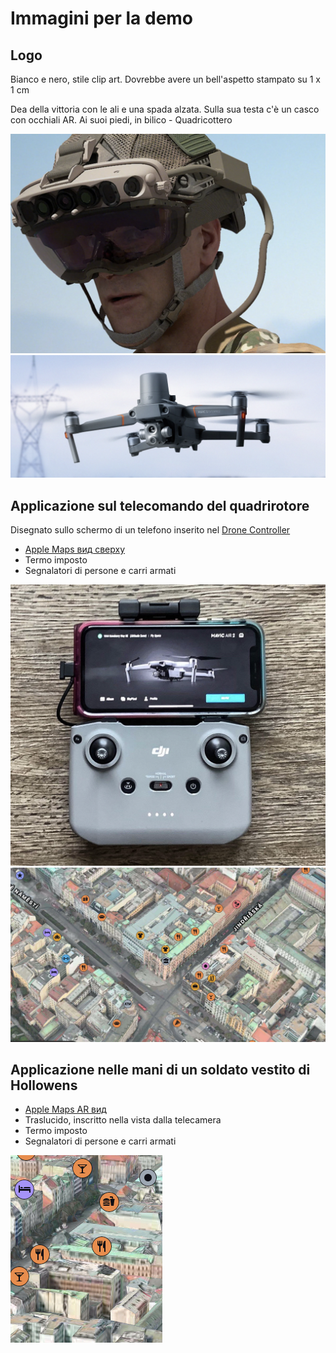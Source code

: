 # Immagini per la demo

## Logo

Bianco e nero, stile clip art. Dovrebbe avere un bell'aspetto stampato su 1 x 1 cm

Dea della vittoria con le ali e una spada alzata. Sulla sua testa c'è un casco con occhiali AR. Ai suoi piedi, in bilico - Quadricottero

![Шлем c AR очками](https://github.com/zirukraine/zirukraine/raw/main/IMAGES/helmet1.png)
![Квадкоптер](https://github.com/zirukraine/zirukraine/raw/main/IMAGES/drone2.png)


## Applicazione sul telecomando del quadrirotore

Disegnato sullo schermo di un telefono inserito nel [Drone Controller](https://github.com/zirukraine/zirukraine/raw/main/IMAGES/drone_station1.png)

- [Apple Maps вид сверху](https://github.com/zirukraine/zirukraine/raw/main/IMAGES/map1.jpg)
- Termo imposto
- Segnalatori di persone e carri armati

![Drone Controller](https://github.com/zirukraine/zirukraine/raw/main/IMAGES/drone_station1.png)
![Apple Maps вид сверху](https://github.com/zirukraine/zirukraine/raw/main/IMAGES/map1.jpg)

## Applicazione nelle mani di un soldato vestito di Hollowens


- [Apple Maps AR вид](https://github.com/zirukraine/zirukraine/raw/main/IMAGES/map2.jpg)
- Traslucido, inscritto nella vista dalla telecamera
- Termo imposto
- Segnalatori di persone e carri armati

![Apple Maps AR вид](https://github.com/zirukraine/zirukraine/raw/main/IMAGES/map2.jpg)
